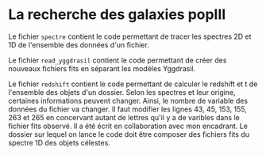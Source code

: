 # La recherche des galaxies popIII

Le fichier `spectre` contient le code permettant de tracer les spectres 2D et 1D de l'ensemble des données d'un fichier.

Le fichier `read_yggdrasil` contient le code permettant de créer des nouveaux fichiers fits en séparant les modèles Yggdrasil.

Le fichier `redshift` contient le code permettant de calculer le redshift et t de l'ensemble des objets d'un dossier. Selon les spectres et leur origine, certaines informations peuvent changer. Ainsi, le nombre de variable des données du fichier va changer. Il faut modifier les lignes 43, 45, 153, 155, 263 et 265 en concervant autant de lettres qu'il y a de varibles dans le fichier fits observé. Il a été écrit en collaboration avec mon encadrant. Le dossier sur lequel on lance le code doit être composer des fichiers fits du spectre 1D des objets célestes.
